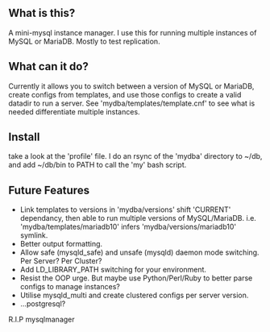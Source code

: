 ## What is this?
A mini-mysql instance manager. I use this for running multiple instances of MySQL or MariaDB. Mostly to test replication.

## What can it do?
Currently it allows you to switch between a version of MySQL or MariaDB, create configs from templates, and use those configs to create a valid datadir to run a server. See 'mydba/templates/template.cnf' to see what is needed differentiate multiple instances.

## Install
take a look at the 'profile' file. I do an rsync of the 'mydba' directory to ~/db, and add ~/db/bin to PATH to call the 'my' bash script.

## Future Features
* Link templates to versions in 'mydba/versions' shift 'CURRENT' dependancy, then able to run multiple versions of MySQL/MariaDB. i.e. 'mydba/templates/mariadb10' infers 'mydba/versions/mariadb10' symlink.
* Better output formatting.
* Allow safe (mysqld_safe) and unsafe (mysqld) daemon mode switching. Per Server? Per Cluster?
* Add LD_LIBRARY_PATH switching for your environment.
* Resist the OOP urge. But maybe use Python/Perl/Ruby to better parse configs to manage instances?
* Utilise mysqld_multi and create clustered configs per server version.
* ...postgresql?



R.I.P mysqlmanager

